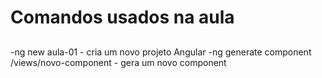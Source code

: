 # Comandos usados na aula

##

  -ng new aula-01 - cria um novo projeto Angular
  -ng generate component /views/novo-component - gera um novo component
